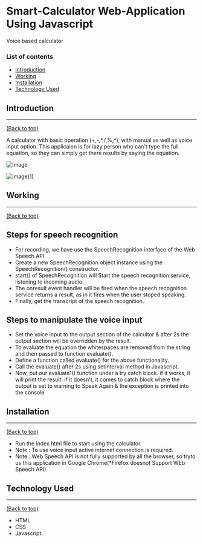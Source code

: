 # Smart-Calculator Web-Application Using Javascript
Voice based calculator

### List of contents

- [Introduction](#introduction)
- [Working](#working)
- [Installation](#installation)
- [Technology Used](#technology-used)

## Introduction
---
[(Back to top)](#list-of-contents)

A calculator with basic operation (+,-,*,/,%,^), with manual as well as voice input option. This applicaion is for lazy person who can't type the full equation, so they can simply get there results by saying the equation.

![image](https://user-images.githubusercontent.com/32899655/87076894-f9ecdf00-c23f-11ea-9015-83b015a243bc.jpg)

![image(1)](https://user-images.githubusercontent.com/32899655/87076940-0a9d5500-c240-11ea-86fd-cc2b989dbfec.jpg)

## Working
---
[(Back to top)](#list-of-contents)

## Steps for speech recognition
 - For recording, we have use the SpeechRecognition interface of the Web Speech API.
 - Create a new SpeechRecognition object instance using the SpeechRecognition() constructor.
 - start() of SpeechRecognition will Start the speech recognition service, listening to incoming audio. 
 - The onresult event handler will be fired when the speech recognition service returns a result, as in it fires when the user stoped speaking. 
 - Finally, get the transcript of the speech recognition. 
 
 ## Steps to manipulate the voice input
 - Set the voice input to the output section of the calcultor & after 2s the output section will be overridden by the result.
 - To evaluate the equation the whitespaces are removed from the string and then passed to function evaluate().
 - Define a function called evaluate() for the above functionality.
 - Call the evaluate() after 2s using setInterval method in Javascript. 
 - Now, put our evaluate1() function under a try catch block. if it works, it will print the result. if it doesn't, it comes to catch block where the output is set to warning to Speak Again & the exception is printed into the console

## Installation
---
[(Back to top)](#list-of-contents)

- Run the index.html file to start using the calculator.
- Note : To use voice input active internet connection is required.
- Note : Web Speech API is not fully supported by all the browser, so tryto us this application in Google Chrome(*Firefox doesnot Support WEb Speech API).

## Technology Used
---
[(Back to top)](#list-of-contents)
 - HTML
 - CSS
 - Javascript
